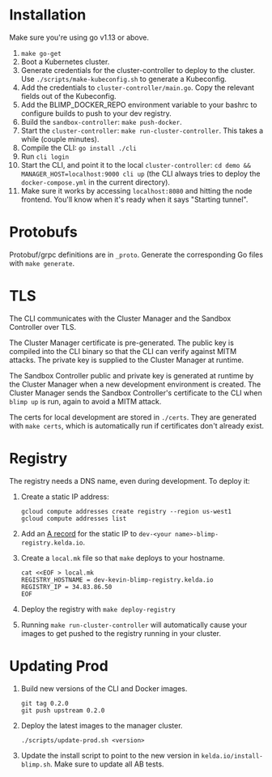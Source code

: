 # Installation

Make sure you're using go v1.13 or above.

1. `make go-get`
1. Boot a Kubernetes cluster.
1. Generate credentials for the cluster-controller to deploy to the cluster. Use `./scripts/make-kubeconfig.sh` to generate a Kubeconfig.
1. Add the credentials to `cluster-controller/main.go`. Copy the relevant fields out of the Kubeconfig.
1. Add the BLIMP_DOCKER_REPO environment variable to your bashrc to configure builds to push to your dev registry.
1. Build the `sandbox-controller`: `make push-docker`.
1. Start the `cluster-controller`: `make run-cluster-controller`. This takes a while (couple minutes).
1. Compile the CLI: `go install ./cli`
1. Run `cli login`
1. Start the CLI, and point it to the local `cluster-controller`: `cd demo && MANAGER_HOST=localhost:9000 cli up` (the CLI always tries to deploy the `docker-compose.yml` in the current directory).
1. Make sure it works by accessing `localhost:8080` and hitting the node frontend. You'll know when it's ready when it says "Starting tunnel".

# Protobufs

Protobuf/grpc definitions are in `_proto`. Generate the corresponding Go files with `make generate`.

# TLS

The CLI communicates with the Cluster Manager and the Sandbox Controller over TLS.

The Cluster Manager certificate is pre-generated. The public key is
compiled into the CLI binary so that the CLI can verify against MITM attacks.
The private key is supplied to the Cluster Manager at runtime.

The Sandbox Controller public and private key is generated at runtime by the
Cluster Manager when a new development environment is created. The Cluster
Manager sends the Sandbox Controller's certificate to the CLI when `blimp up`
is run, again to avoid a MITM attack.

The certs for local development are stored in `./certs`. They are generated
with `make certs`, which is automatically run if certificates don't already
exist.

# Registry

The registry needs a DNS name, even during development. To deploy it:

1. Create a static IP address:

    ```
	gcloud compute addresses create registry --region us-west1
	gcloud compute addresses list
	```

1. Add an [A record](https://domains.google.com/m/registrar/kelda.io/dns) for
   the static IP to `dev-<your name>-blimp-registry.kelda.io`.

1. Create a `local.mk` file so that `make` deploys to your hostname.

    ```
    cat <<EOF > local.mk
    REGISTRY_HOSTNAME = dev-kevin-blimp-registry.kelda.io
    REGISTRY_IP = 34.83.86.50
    EOF
    ```

1. Deploy the registry with `make deploy-registry`

1. Running `make run-cluster-controller` will automatically cause your images
   to get pushed to the registry running in your cluster.

# Updating Prod

1. Build new versions of the CLI and Docker images.

	```
	git tag 0.2.0
	git push upstream 0.2.0
	```

1. Deploy the latest images to the manager cluster.

	```
	./scripts/update-prod.sh <version>
	```

1. Update the install script to point to the new version in `kelda.io/install-blimp.sh`. Make sure to update all AB tests.
